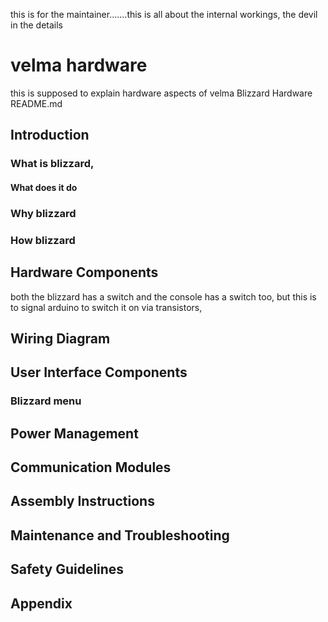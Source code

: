this is for the maintainer.......this is all about the internal workings, the devil in the details
# velma hardware

this is supposed to explain hardware aspects of velma
Blizzard Hardware README.md

## Introduction
### What is blizzard, 
#### What does it do
### Why blizzard
### How blizzard

## Hardware Components
both the blizzard has a switch and the console has a switch too, but this is to signal arduino to switch it on via transistors,   

## Wiring Diagram


## User Interface Components
### Blizzard menu

## Power Management


## Communication Modules


## Assembly Instructions


## Maintenance and Troubleshooting


## Safety Guidelines


## Appendix 
